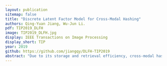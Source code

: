 ```yaml
---
layout: publication
sitemap: false
title: "Discrete Latent Factor Model for Cross-Modal Hashing"
authors: Qing-Yuan Jiang, Wu-Jun Li.
pdf: TIP2019_DLFH
image: TIP2019_DLFH.jpg
display: IEEE Transactions on Image Processing
display_short: TIP
year: 2019
github: https://github.com/jiangqy/DLFH-TIP2019
abstract: "Due to its storage and retrieval efficiency, cross-modal hashing (CMH) has been widely used for cross-modal similarity search in many multimedia applications. According to the training strategy, existing CMH methods can be mainly divided into two categories: relaxation-based continuous methods and discrete methods. In general, the training of relaxation-based continuous methods is faster than discrete methods, but the accuracy of relaxation-based continuous methods is not satisfactory. On the contrary, the accuracy of discrete methods is typically better than relaxation-based continuous methods, but the training of discrete methods is very time-consuming. In this paper, we propose a novel CMH method, called discrete latent factor model based cross-modal hashing (DLFH), for cross modal similarity search. DLFH is a discrete method which can directly learn the binary hash codes for CMH. At the same time, the training of DLFH is efficient. Experiments show that DLFH can achieve significantly better accuracy than existing methods, and the training time of DLFH is comparable to that of relaxation-based continuous methods which are much faster than existing discrete methods."
---
```

